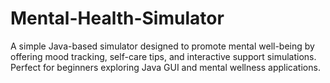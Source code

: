 # Mental-Health-Simulator
A simple Java-based simulator designed to promote mental well-being by offering mood tracking, self-care tips, and interactive support simulations. Perfect for beginners exploring Java GUI and mental wellness applications.
